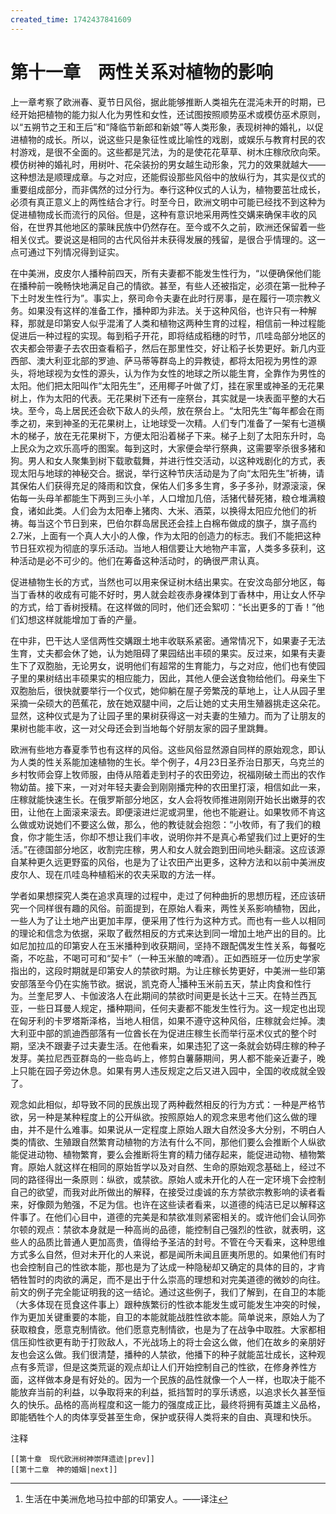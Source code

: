 ```yaml
---
created_time: 1742437841609
---
```

   

# 第十一章　两性关系对植物的影响

上一章考察了欧洲春、夏节日风俗，据此能够推断人类祖先在混沌未开的时期，已经开始把植物的能力拟人化为男性和女性，还试图按照顺势巫术或模仿巫术原则，以“五朔节之王和王后”和“降临节新郎和新娘”等人类形象，表现树神的婚礼，以促进植物的成长。所以，说这些只是象征性或比喻性的戏剧，或娱乐与教育村民的农村游戏，是很不全面的。这些都是咒法，为的是使花花草草、树木庄稼欣欣向荣。模仿树神的婚礼时，用树叶、花朵装扮的男女越生动形象，咒力的效果就越大——这种想法是顺理成章。与之对应，还能假设那些风俗中的放纵行为，其实是仪式的重要组成部分，而非偶然的过分行为。奉行这种仪式的人认为，植物要茁壮成长，必须有真正意义上的两性结合才行。时至今日，欧洲文明中可能已经找不到这种为促进植物成长而流行的风俗。但是，这种有意识地采用两性交媾来确保丰收的风俗，在世界其他地区的蒙昧民族中仍然存在。至今或不久之前，欧洲还保留着一些相关仪式。要说这是相同的古代风俗并未获得发展的残留，是很合乎情理的。这一点可通过下列情况得到证实。

在中美洲，皮皮尔人播种前四天，所有夫妻都不能发生性行为，“以便确保他们能在播种前一晚畅快地满足自己的情欲。甚至，有些人还被指定，必须在第一批种子下土时发生性行为”。事实上，祭司命令夫妻在此时行房事，是在履行一项宗教义务。如果没有这样的准备工作，播种即为非法。关于这种风俗，也许只有一种解释，那就是印第安人似乎混淆了人类和植物这两种生育的过程，相信前一种过程能促进后一种过程的实现。每到稻子开花，即将结成稻穗的时节，爪哇岛部分地区的农夫都会带妻子去农田查看稻子，然后在那里性交，好让稻子长势更好。新几内亚西部、澳大利亚北部的罗迪、萨马蒂等群岛上的异教徒，都将太阳视为男性的源头，将地球视为女性的源头，认为作为女性的地球之所以能生育，全靠作为男性的太阳。他们把太阳叫作“太阳先生”，还用椰子叶做了灯，挂在家里或神圣的无花果树上，作为太阳的代表。无花果树下还有一座祭台，其实就是一块表面平整的大石块。至今，岛上居民还会砍下敌人的头颅，放在祭台上。“太阳先生”每年都会在雨季之初，来到神圣的无花果树上，让地球受一次精。人们专门准备了一架有七道横木的梯子，放在无花果树下，方便太阳沿着梯子下来。梯子上刻了太阳东升时，岛上民众为之欢乐高呼的图案。每到这时，大家便会举行祭典，这需要宰杀很多猪和狗。男人和女人聚集到树下载歌载舞，并进行性交活动，以这种戏剧化的方式，表现太阳与地球的神秘交合。据说，举行这种节庆活动是为了向“太阳先生”祈祷，请其保佑人们获得充足的降雨和饮食，保佑人们多多生育，多子多孙，财源滚滚，保佑每一头母羊都能生下两到三头小羊，人口增加几倍，活猪代替死猪，粮仓堆满粮食，诸如此类。人们会为太阳奉上猪肉、大米、酒菜，以换得太阳应允他们的祈祷。每当这个节日到来，巴伯尔群岛居民还会挂上白棉布做成的旗子，旗子高约2.7米，上面有一个真人大小的人像，作为太阳的创造力的标志。我们不能把这种节日狂欢视为彻底的享乐活动。当地人相信要让大地物产丰富，人类多多获利，这种活动是必不可少的。他们在筹备这种活动时，的确很严肃认真。

促进植物生长的方式，当然也可以用来保证树木结出果实。在安汶岛部分地区，每当丁香林的收成有可能不好时，男人就会趁夜赤身裸体到丁香林中，用让女人怀孕的方式，给丁香树授精。在这样做的同时，他们还会絮叨：“长出更多的丁香！”他们幻想这样就能增加丁香的产量。

在中非，巴干达人坚信两性交媾跟土地丰收联系紧密。通常情况下，如果妻子无法生育，丈夫都会休了她，认为她阻碍了果园结出丰硕的果实。反过来，如果有夫妻生下了双胞胎，无论男女，说明他们有超常的生育能力，与之对应，他们也有使园子里的果树结出丰硕果实的相应能力，因此，其他人便会送食物给他们。母亲生下双胞胎后，很快就要举行一个仪式，她仰躺在屋子旁繁茂的草地上，让人从园子里采摘一朵硕大的芭蕉花，放在她双腿中间，之后让她的丈夫用生殖器挑走这朵花。显然，这种仪式是为了让园子里的果树获得这一对夫妻的生殖力。而为了让朋友的果树也能丰收，这一对父母还会到当地每个好朋友家的园子里跳舞。

欧洲有些地方春夏季节也有这样的风俗。这些风俗显然源自同样的原始观念，即认为人类的性关系能加速植物的生长。举个例子，4月23日圣乔治日那天，乌克兰的乡村牧师会穿上牧师服，由侍从陪着走到村子的农田旁边，祝福刚破土而出的农作物幼苗。接下来，一对对年轻夫妻会到刚刚播完种的农田里打滚，相信如此一来，庄稼就能快速生长。在俄罗斯部分地区，女人会将牧师推进刚刚开始长出嫩芽的农田，让他在上面滚来滚去。即便滚进烂泥或洞里，他也不能避让。如果牧师不肯这么做或劝说她们不要这么做，那么，他的教徒就会抱怨：“小牧师，有了我们的粮食，你才能生活，你却不想让我们丰收，说明你并不是真心希望我们过上更好的生活。”在德国部分地区，收割完庄稼，男人和女人就会跑到田间地头翻滚。这应该源自某种更久远更野蛮的风俗，也是为了让农田产出更多，这种方法和以前中美洲皮皮尔人、现在爪哇岛种植稻米的农夫采取的方法一样。

学者如果想探究人类在追求真理的过程中，走过了何种曲折的思想历程，还应该研究一个同样很有趣的风俗。前面提到，在原始人看来，两性关系影响植物，因此，一些人为了让土地产出更加丰厚，便采用了性行为这种方式。而也有一些人以相同的理论和信念为依据，采取了截然相反的方式来达到同一增加土地产出的目的。比如尼加拉瓜的印第安人在玉米播种到收获期间，坚持不跟配偶发生性关系，每餐吃斋，不吃盐，不喝可可和“契卡”（一种玉米酿的啤酒）。正如西班牙一位历史学家指出的，这段时期就是印第安人的禁欲时期。为让庄稼长势更好，中美洲一些印第安部落至今仍在实施节欲。据说，凯克奇人[^1]播种玉米前五天，禁止肉食和性行为。兰奎尼罗人、卡伽波洛人在此期间的禁欲时间更是长达十三天。在特兰西瓦亚，一些日耳曼人规定，播种期间，任何夫妻都不能发生性行为。这一规定也出现在匈牙利的卡罗塔斯泽格，当地人相信，如果不遵守这种风俗，庄稼就会烂掉。澳大利亚中部的凯迪西部落有一位酋长在为促进庄稼生长而举行巫术仪式的整个时期，坚决不跟妻子过夫妻生活。在他看来，如果违犯了这一条就会妨碍庄稼的种子发芽。美拉尼西亚群岛的一些岛屿上，修剪白薯藤期间，男人都不能亲近妻子，晚上只能在园子旁边休息。如果有男人违反规定之后又进入园中，全国的收成就全毁了。

观念如此相似，却导致不同的民族出现了两种截然相反的行为方式：一种是严格节欲，另一种是某种程度上的公开纵欲。按照原始人的观念来思考他们这么做的理由，并不是什么难事。如果说从一定程度上原始人跟大自然没多大分别，不明白人类的情欲、生殖跟自然繁育动植物的方法有什么不同，那他们要么会推断个人纵欲能促进动物、植物繁育，要么会推断将生育的精力储存起来，能促进动物、植物繁育。原始人就这样在相同的原始哲学以及对自然、生命的原始观念基础上，经过不同的路径得出一条原则：纵欲，或禁欲。原始人或未开化的人在一定环境下会控制自己的欲望，而我对此所做出的解释，在接受过虔诚的东方禁欲宗教影响的读者看来，好像颇为勉强，不足为信。也许在这些读者看来，以道德的纯洁已足以解释这件事了。在他们心目中，道德的完美是和禁欲准则紧密相关的。或许他们会认同弥尔顿的观点：禁欲本身就是一种高尚的品德，能控制自己强烈的性欲，就表明，这些人的品质比普通人更加高贵，值得给予圣洁的封号。不管在今天看来，这种思维方式多么自然，但对未开化的人来说，都是闻所未闻且匪夷所思的。如果他们有时也会控制自己的性欲本能，那也是为了达成一种隐秘却又确定的具体的目的，才肯牺牲暂时的肉欲的满足，而不是出于什么崇高的理想和对完美道德的微妙的向往。前文的例子完全能证明我的这一结论。通过这些例子，我们了解到，在自卫的本能（大多体现在觅食这件事上）跟种族繁衍的性欲本能发生或可能发生冲突的时候，作为更加关键重要的本能，自卫的本能就能战胜性欲本能。简单说来，原始人为了获取粮食，愿意克制情欲。他们愿意克制情欲，也是为了在战争中取胜。大家都相信压抑性欲更有助于打败敌人，不光战场上的将士会这么做，他们在故乡的亲朋好友也会这么做。我们很清楚，播种的人禁欲，他播下的种子就能茁壮成长，这种观点有多荒谬，但是这类荒诞的观点却让人们开始控制自己的性欲，在修身养性方面，这样做本身是有好处的。因为一个民族的品性就像一个人一样，也取决于能不能放弃当前的利益，以争取将来的利益，抵挡暂时的享乐诱惑，以追求长久甚至恒久的快乐。品格的高尚程度和这一能力的强度成正比，最终将拥有英雄主义品格，即能牺牲个人的肉体享受甚至生命，保护或获得人类将来的自由、真理和快乐。

注释

[^1]: 生活在中美洲危地马拉中部的印第安人。——译注

```booknav
[[第十章　现代欧洲树神崇拜遗迹|prev]]
[[第十二章　神的婚姻|next]]
```